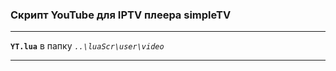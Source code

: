 ### Скрипт YouTube для IPTV плеера simpleTV

----------------------------------------------
**`YT.lua`** в папку _`..\luaScr\user\video`_
 
----------------------------------------------

